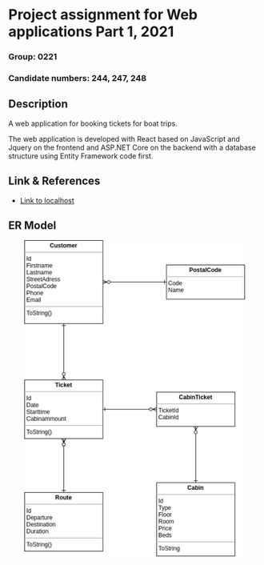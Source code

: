 # Project assignment for Web applications Part 1, 2021

### Group: 0221
### Candidate numbers: 244, 247, 248

## Description

A web application for booking tickets for boat trips.

The web application is developed with React based on JavaScript and Jquery on the frontend and ASP.NET Core on the backend with a database structure using Entity Framework code first.

## Link & References

- [Link to localhost](https://localhost:5001/index.html)

## ER Model

<p align="center">
<img src="boatlineER.png" style="width: 441px;" alt="ER of Models">
</p>

